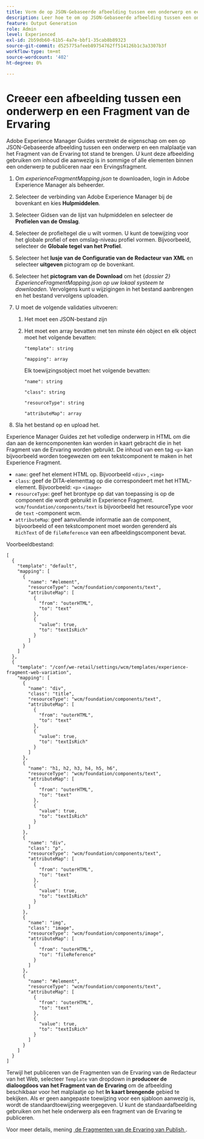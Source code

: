 ```yaml
---
title: Vorm de op JSON-Gebaseerde afbeelding tussen een onderwerp en een malplaatje van het Fragment van de Ervaring.
description: Leer hoe te om op JSON-Gebaseerde afbeelding tussen een onderwerp en een malplaatje van het Fragment van de Ervaring te vormen.
feature: Output Generation
role: Admin
level: Experienced
exl-id: 2b59db60-61b5-4a7e-bbf1-35cab8b89323
source-git-commit: d525775afeeb89754762ff514126b1c3a3307b3f
workflow-type: tm+mt
source-wordcount: '402'
ht-degree: 0%

---
```


# Creeer een afbeelding tussen een onderwerp en een Fragment van de Ervaring

Adobe Experience Manager Guides verstrekt de eigenschap om een op JSON-Gebaseerde afbeelding tussen een onderwerp en een malplaatje van het Fragment van de Ervaring tot stand te brengen. U kunt deze afbeelding gebruiken om inhoud die aanwezig is in sommige of alle elementen binnen een onderwerp te publiceren naar een Ervingsfragment.

1. Om *experienceFragmentMapping.json* te downloaden, login in Adobe Experience Manager als beheerder.
1. Selecteer de verbinding van Adobe Experience Manager bij de bovenkant en kies **Hulpmiddelen**.
1. Selecteer Gidsen van de lijst van hulpmiddelen en selecteer de **Profielen van de Omslag**.
1. Selecteer de profieltegel die u wilt vormen. U kunt de toewijzing voor het globale profiel of een omslag-niveau profiel vormen. Bijvoorbeeld, selecteer de **Globale tegel van het Profiel**.
1. Selecteer het **lusje van de Configuratie van de Redacteur van XML** en selecteer **uitgeven** pictogram op de bovenkant.
1. Selecteer het **pictogram van de Download** om het {*dossier 2} ExperienceFragmentMapping.json op uw lokaal systeem te downloaden.* Vervolgens kunt u wijzigingen in het bestand aanbrengen en het bestand vervolgens uploaden.

1. U moet de volgende validaties uitvoeren:

   1. Het moet een JSON-bestand zijn
   2. Het moet een array bevatten met ten minste één object en elk object moet het volgende bevatten:


      `"template": string `

      `"mapping": array`

      Elk toewijzingsobject moet het volgende bevatten:

      `"name": string`

      `"class": string`

      `"resourceType": string`

      `"attributeMap": array`


1. Sla het bestand op en upload het.

Experience Manager Guides zet het volledige onderwerp in HTML om die dan aan de kerncomponenten kan worden in kaart gebracht die in het Fragment van de Ervaring worden gebruikt. De inhoud van een tag `<p>` kan bijvoorbeeld worden toegewezen om een tekstcomponent te maken in het Experience Fragment.
* `name`: geef het element HTML op. Bijvoorbeeld `<div>` , `<img>`
* `class`: geef de DITA-elementtag op die correspondeert met het HTML-element. Bijvoorbeeld: `<p>` `<image>`
* `resourceType`: geef het brontype op dat van toepassing is op de component die wordt gebruikt in Experience Fragment. `wcm/foundation/components/text` is bijvoorbeeld het resourceType voor de `text` -component wcm.
* `attributeMap`: geef aanvullende informatie aan de component, bijvoorbeeld of een tekstcomponent moet worden gerenderd als `RichText` of de `fileReference` van een afbeeldingscomponent bevat.




Voorbeeldbestand:

```
[
  {
    "template": "default",
    "mapping": [
      {
        "name": "#element",
        "resourceType": "wcm/foundation/components/text",
        "attributeMap": [
          {
            "from": "outerHTML",
            "to": "text"
          },
          {
            "value": true,
            "to": "textIsRich"
          }
        ]
      }
    ]
  },
  {
    "template": "/conf/we-retail/settings/wcm/templates/experience-fragment-web-variation",
    "mapping": [
      {
        "name": "div",
        "class": "title",
        "resourceType": "wcm/foundation/components/text",
        "attributeMap": [
          {
            "from": "outerHTML",
            "to": "text"
          },
          {
            "value": true,
            "to": "textIsRich"
          }
        ]
      },
      {
        "name": "h1, h2, h3, h4, h5, h6",
        "resourceType": "wcm/foundation/components/text",
        "attributeMap": [
          {
            "from": "outerHTML",
            "to": "text"
          },
          {
            "value": true,
            "to": "textIsRich"
          }
        ]
      },
      {
        "name": "div",
        "class": "p",
        "resourceType": "wcm/foundation/components/text",
        "attributeMap": [
          {
            "from": "outerHTML",
            "to": "text"
          },
          {
            "value": true,
            "to": "textIsRich"
          }
        ]
      },
      {
        "name": "img",
        "class": "image",
        "resourceType": "wcm/foundation/components/image",
        "attributeMap": [
          {
            "from": "outerHTML",
            "to": "fileReference"
          }
        ]
      },
      {
        "name": "#element",
        "resourceType": "wcm/foundation/components/text",
        "attributeMap": [
          {
            "from": "outerHTML",
            "to": "text"
          },
          {
            "value": true,
            "to": "textIsRich"
          }
        ]
      }
    ]
  }
]
```



Terwijl het publiceren van de Fragmenten van de Ervaring van de Redacteur van het Web, selecteer `Template` van dropdown in **produceer de dialoogdoos van het Fragment van de Ervaring** om de afbeelding beschikbaar voor het malplaatje op het **In kaart brengende** gebied te bekijken. Als er geen aangepaste toewijzing voor een sjabloon aanwezig is, wordt de standaardtoewijzing weergegeven. U kunt de standaardafbeelding gebruiken om het hele onderwerp als een fragment van de Ervaring te publiceren.

Voor meer details, mening [&#x200B; de Fragmenten van de Ervaring van Publish &#x200B;](../user-guide/publish-experience-fragment.md).
